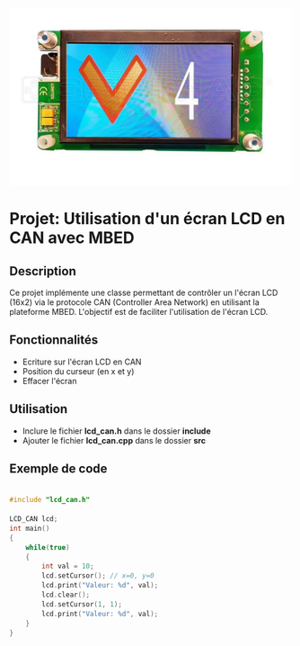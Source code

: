 ![z](./assets/LCD.jpg)

# Projet: Utilisation d'un écran LCD en CAN avec MBED

## Description
Ce projet implémente une classe permettant de contrôler un l'écran LCD (16x2) via le protocole CAN (Controller Area Network) en utilisant la plateforme MBED. L'objectif est de faciliter l'utilisation de l'écran LCD.

## Fonctionnalités
- Ecriture sur l'écran LCD en CAN
- Position du curseur (en x et y)
- Effacer l'écran 

## Utilisation
- Inclure le fichier **lcd_can.h** dans le dossier **include**
- Ajouter le fichier **lcd_can.cpp** dans le dossier **src**

## Exemple de code
```cpp

#include "lcd_can.h"

LCD_CAN lcd;
int main()
{
    while(true)
    {
        int val = 10;
        lcd.setCursor(); // x=0, y=0
        lcd.print("Valeur: %d", val);
        lcd.clear();
        lcd.setCursor(1, 1);
        lcd.print("Valeur: %d", val);
    }
}
```

